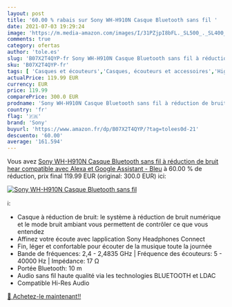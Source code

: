 ```yaml
---
layout: post
title: '60.00 % rabais sur Sony WH-H910N Casque Bluetooth sans fil '
date: 2021-07-03 19:29:24
image: 'https://m.media-amazon.com/images/I/31PZjpI8bFL._SL500_._SL400_.jpg'
comments: true
category: ofertas
author: 'tole.es'
slug: 'B07X2T4QYP-fr Sony WH-H910N Casque Bluetooth sans fil à réduction de...'
sku: 'B07X2T4QYP-fr'
tags: [ 'Casques et écouteurs','Casques, écouteurs et accessoires','High-Tech','sony', ]
actualPrice: 119.99 EUR
currency: EUR
price: 119.99
comparePrice: 300.0 EUR
prodname: 'Sony WH-H910N Casque Bluetooth sans fil à réduction de bruit hear compatible avec Alexa et Google Assistant - Bleu'
country: 'fr'
flag: '🇫🇷'
brand: 'Sony'
buyurl: 'https://www.amazon.fr/dp/B07X2T4QYP/?tag=tolees0d-21'
descuento: '60.00'
average: '161.594'
---
```


Vous avez [Sony WH-H910N Casque Bluetooth sans fil à réduction de bruit hear compatible avec Alexa et Google Assistant - Bleu](https://www.amazon.fr/dp/B07X2T4QYP/?tag=tolees0d-21)  à  60.00 % de réduction, prix final  119.99 EUR (original: 300.0 EUR) ici:

[![Sony WH-H910N Casque Bluetooth sans fil ](https://m.media-amazon.com/images/I/31PZjpI8bFL._SL500_._SL400_.jpg)](https://www.amazon.fr/dp/B07X2T4QYP/?tag=tolees0d-21)

ℹ️:

- Casque à réduction de bruit: le système à réduction de bruit numérique et le mode bruit ambiant vous permettent de contrôler ce que vous entendez
- Affinez votre écoute avec lapplication Sony Headphones Connect
- Fin, léger et confortable pour écouter de la musique toute la journée
- Bande de fréquences: 2,4 - 2,4835 GHz | Fréquence des écouteurs: 5 - 40000 Hz | Impédance: 17 Ω
- Portée Bluetooth: 10 m
- Audio sans fil haute qualité via les technologies BLUETOOTH et LDAC
- Compatible Hi-Res Audio

[🛒 Achetez-le maintenant!!](https://www.amazon.fr/dp/B07X2T4QYP/?tag=tolees0d-21)
